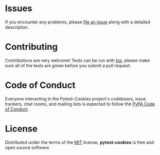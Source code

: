 # Issues

If you encounter any problems, please [file an issue] along with a detailed description.

# Contributing

Contributions are very welcome! Tests can be run with [tox], please make sure
all of the tests are green before you submit a pull request.

# Code of Conduct

Everyone interacting in the Pytest-Cookies project's codebases, issue trackers, chat
rooms, and mailing lists is expected to follow the [PyPA Code of Conduct].

# License

Distributed under the terms of the [MIT] license, **pytest-cookies** is free and open source software

  [file an issue]: https://github.com/hackebrot/pytest-cookies/issues
  [tox]: https://tox.readthedocs.org/en/latest/
  [PyPA Code of Conduct]: https://www.pypa.io/en/latest/code-of-conduct/
  [MIT]: http://opensource.org/licenses/MIT
